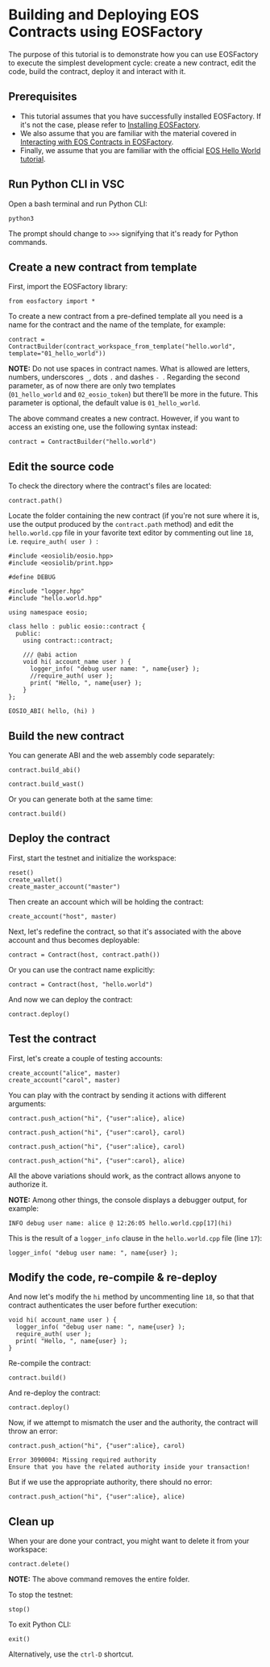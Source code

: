 # Building and Deploying EOS Contracts using EOSFactory

The purpose of this tutorial is to demonstrate how you can use EOSFactory to execute the simplest development cycle: create a new contract, edit the code, build the contract, deploy it and interact with it.

## Prerequisites

* This tutorial assumes that you have successfully installed EOSFactory. If it's not the case, please refer to [Installing EOSFactory](01.InstallingEOSFactory.html).
* We also assume that you are familiar with the material covered in [Interacting with EOS Contracts in EOSFactory](02.InteractingWithEOSContractsInEOSFactory.html).
* Finally, we assume that you are familiar with the official [EOS Hello World tutorial](https://developers.eos.io/eosio-cpp/docs/hello-world).

## Run Python CLI in VSC

Open a bash terminal and run Python CLI:

```
python3
```

The prompt should change to `>>>` signifying that it's ready for Python commands.

## Create a new contract from template

First, import the EOSFactory library:

```
from eosfactory import *
```

To create a new contract from a pre-defined template all you need is a name for the contract and the name of the template, for example:

```
contract = ContractBuilder(contract_workspace_from_template("hello.world", template="01_hello_world"))
```

**NOTE:**  Do not use spaces in contract names. What is allowed are letters, numbers, underscores `_`, dots `.` and dashes `- `. Regarding the second parameter, as of now there are only two templates (`01_hello_world` and `02_eosio_token`) but there’ll be more in the future. This parameter is optional, the default value is `01_hello_world`.

The above command creates a new contract. However, if you want to access an existing one, use the following syntax instead:

```
contract = ContractBuilder("hello.world")
```

## Edit the source code

To check the directory where the contract's files are located:

```
contract.path()
```

Locate the folder containing the new contract (if you're not sure where it is, use the output produced by the `contract.path` method) and edit the `hello.world.cpp` file in your favorite text editor by commenting out line `18`, i.e. `require_auth( user ) `:

```
#include <eosiolib/eosio.hpp>
#include <eosiolib/print.hpp>

#define DEBUG

#include "logger.hpp"
#include "hello.world.hpp"

using namespace eosio;

class hello : public eosio::contract {
  public:
    using contract::contract;

    /// @abi action
    void hi( account_name user ) {
      logger_info( "debug user name: ", name{user} );
      //require_auth( user );
      print( "Hello, ", name{user} );
    }
};

EOSIO_ABI( hello, (hi) )
```


## Build the new contract

You can generate ABI and the web assembly code separately:

```
contract.build_abi()
```

```
contract.build_wast()
```

Or you can generate both at the same time:

```
contract.build()
```

## Deploy the contract

First, start the testnet and initialize the workspace:

```
reset()
create_wallet()
create_master_account("master")
```

Then create an account which will be holding the contract:

```
create_account("host", master)
```

Next, let's redefine the contract, so that it's associated with the above account and thus becomes deployable:

```
contract = Contract(host, contract.path())
```

Or you can use the contract name explicitly:

```
contract = Contract(host, "hello.world")
```

And now we can deploy the contract:

```
contract.deploy()
```

## Test the contract

First, let's create a couple of testing accounts:

```
create_account("alice", master)
create_account("carol", master)
```

You can play with the contract by sending it actions with different arguments:

```
contract.push_action("hi", {"user":alice}, alice)
```

```
contract.push_action("hi", {"user":carol}, carol)
```

```
contract.push_action("hi", {"user":alice}, carol)
```

```
contract.push_action("hi", {"user":carol}, alice)
```

All the above variations should work, as the contract allows anyone to authorize it.

**NOTE:** Among other things, the console displays a debugger output, for example:

```
INFO debug user name: alice @ 12:26:05 hello.world.cpp[17](hi)
```

This is the result of a `logger_info` clause  in the `hello.world.cpp` file (line `17`):

```
logger_info( "debug user name: ", name{user} );
```

## Modify the code, re-compile & re-deploy

And now let's modify the `hi` method by uncommenting line `18`, so that that contract authenticates the user before further execution:

```
void hi( account_name user ) {
  logger_info( "debug user name: ", name{user} );
  require_auth( user );
  print( "Hello, ", name{user} );
}
```

Re-compile the contract:

```
contract.build()
```

And re-deploy the contract:

```
contract.deploy()
```

Now, if we attempt to mismatch the user and the authority, the contract will throw an error:

```
contract.push_action("hi", {"user":alice}, carol)
```

```
Error 3090004: Missing required authority
Ensure that you have the related authority inside your transaction!
```

But if we use the appropriate authority, there should no error:

```
contract.push_action("hi", {"user":alice}, alice)
```

## Clean up

When your are done your contract, you might want to delete it from your workspace:

```
contract.delete()
```

**NOTE:** The above command removes the entire folder.

To stop the testnet:

```
stop()
```

To exit Python CLI:

```
exit()
```

Alternatively, use the `ctrl-D` shortcut.